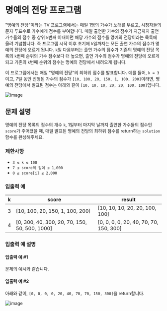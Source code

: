 # 명예의 전당 프로그램

"명예의 전당"이라는 TV 프로그램에서는 매일 1명의 가수가 노래를 부르고, 시청자들의 문자 투표수로 가수에게 점수를 부여합니다. 매일 출연한 가수의 점수가 지금까지 출연 가수들의 점수 중 상위 `k`번째 이내이면 해당 가수의 점수를 명예의 전당이라는 목록에 올려 기념합니다. 즉 프로그램 시작 이후 초기에 `k`일까지는 모든 출연 가수의 점수가 명예의 전당에 오르게 됩니다. `k`일 다음부터는 출연 가수의 점수가 기존의 명예의 전당 목록의 `k`번째 순위의 가수 점수보다 더 높으면, 출연 가수의 점수가 명예의 전당에 오르게 되고 기존의 `k`번째 순위의 점수는 명예의 전당에서 내려오게 됩니다.

이 프로그램에서는 매일 "명예의 전당"의 최하위 점수를 발표합니다. 예를 들어, `k = 3`이고, 7일 동안 진행된 가수의 점수가 `[10, 100, 20, 150, 1, 100, 200]`이라면, 명예의 전당에서 발표된 점수는 아래와 같이 `[10, 10, 10, 20, 20, 100, 100]`입니다.

![image](https://github.com/user-attachments/assets/3b9b20c0-522b-4728-8f89-d1e33dfc1258)

## 문제 설명

명예의 전당 목록의 점수의 개수 `k`, 1일부터 마지막 날까지 출연한 가수들의 점수인 `score`가 주어졌을 때, 매일 발표된 명예의 전당의 최하위 점수를 return하는 `solution` 함수를 완성해주세요.

### 제한사항
- `3 ≤ k ≤ 100`
- `7 ≤ score의 길이 ≤ 1,000`
- `0 ≤ score[i] ≤ 2,000`

### 입출력 예

| k   | score                                              | result                             |
|-----|-----------------------------------------------------|------------------------------------|
| 3   | [10, 100, 20, 150, 1, 100, 200]                     | [10, 10, 10, 20, 20, 100, 100]     |
| 4   | [0, 300, 40, 300, 20, 70, 150, 50, 500, 1000]       | [0, 0, 0, 0, 20, 40, 70, 70, 150, 300] |

### 입출력 예 설명

#### 입출력 예 #1

문제의 예시와 같습니다.

#### 입출력 예 #2

아래와 같이, `[0, 0, 0, 0, 20, 40, 70, 70, 150, 300]`을 return합니다.

![image](https://github.com/user-attachments/assets/5da41496-0cd5-4dbd-928d-00f783856cc0)
